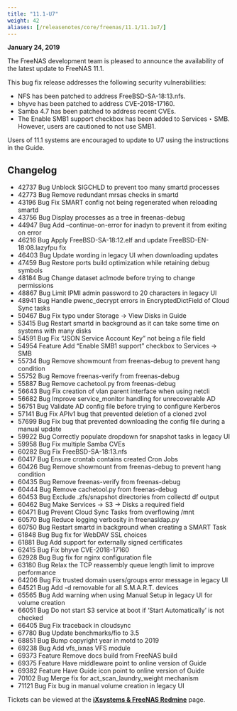 ```yaml
---
title: "11.1-U7"
weight: 42
aliases: [/releasenotes/core/freenas/11.1/11.1u7/]
---
```


**January 24, 2019**

The FreeNAS development team is pleased to announce the availability of the latest update to FreeNAS 11.1.

This bug fix release addresses the following security vulnerabilities:

* NFS has been patched to address FreeBSD-SA-18:13.nfs.
* bhyve has been patched to address CVE-2018-17160.
* Samba 4.7 has been patched to address recent CVEs.
* The Enable SMB1 support checkbox has been added to Services ‣ SMB. However, users are cautioned to not use SMB1.

Users of 11.1 systems are encouraged to update to U7 using the instructions in the Guide.
 
## Changelog

+ 42737	Bug	Unblock SIGCHLD to prevent too many smartd processes
+ 42773	Bug	Remove redundant mrsas checks in smartd
+ 43196	Bug	Fix SMART config not being regenerated when reloading smartd
+ 43756	Bug	Display processes as a tree in freenas-debug
+ 44947	Bug	Add –continue-on-error for inadyn to prevent it from exiting on error
+ 46216	Bug	Apply FreeBSD-SA-18:12.elf and update FreeBSD-EN-18:08.lazyfpu fix
+ 46403	Bug	Update wording in legacy UI when downloading updates
+ 47459	Bug	Restore ports build optimization while retaining debug symbols
+ 48184	Bug	Change dataset aclmode before trying to change permissions
+ 48867	Bug	Limit IPMI admin password to 20 characters in legacy UI
+ 48941	Bug	Handle pwenc_decrypt errors in EncryptedDictField of Cloud Sync tasks
+ 50467	Bug	Fix typo under Storage -> View Disks in Guide
+ 53415	Bug	Restart smartd in background as it can take some time on systems with many disks
+ 54591	Bug	Fix “JSON Service Account Key” not being a file field
+ 54954	Feature	Add “Enable SMB1 support” checkbox to Services -> SMB
+ 55734	Bug	Remove showmount from freenas-debug to prevent hang condition
+ 55752	Bug	Remove freenas-verify from freenas-debug
+ 55887	Bug	Remove cachetool.py from freenas-debug
+ 56643	Bug	Fix creation of vlan parent interface when using netcli
+ 56682	Bug	Improve service_monitor handling for unrecoverable AD
+ 56751	Bug	Validate AD config file before trying to configure Kerberos
+ 57141	Bug	Fix APIv1 bug that prevented deletion of a cloned zvol
+ 57699	Bug	Fix bug that prevented downloading the config file during a manual update
+ 59922	Bug	Correctly populate dropdown for snapshot tasks in legacy UI
+ 59958	Bug	Fix multiple Samba CVEs
+ 60282	Bug	Fix FreeBSD-SA-18:13.nfs
+ 60417	Bug	Ensure crontab contains created Cron Jobs
+ 60426	Bug	Remove showmount from freenas-debug to prevent hang condition
+ 60435	Bug	Remove freenas-verify from freenas-debug
+ 60444	Bug	Remove cachetool.py from freenas-debug
+ 60453	Bug	Exclude .zfs/snapshot directories from collectd df output
+ 60462	Bug	Make Services -> S3 -> Disks a required field
+ 60471	Bug	Prevent Cloud Sync Tasks from overflowing /mnt
+ 60570	Bug	Reduce logging verbosity in freenasldap.py
+ 60750	Bug	Restart smartd in background when creating a SMART Task
+ 61848	Bug	Bug fix for WebDAV SSL choices
+ 61881	Bug	Add support for externally signed certificates
+ 62415	Bug	Fix bhyve CVE-2018-17160
+ 62928	Bug	Bug fix for nginx configuration file
+ 63180	Bug	Relax the TCP reassembly queue length limit to improve performance
+ 64206	Bug	Fix trusted domain users/groups error message in legacy UI
+ 64521	Bug	Add -d removable for all S.M.A.R.T. devices
+ 65565	Bug	Add warning when using Manual Setup in legacy UI for volume creation
+ 66051	Bug	Do not start S3 service at boot if ‘Start Automatically’ is not checked
+ 66405	Bug	Fix traceback in cloudsync
+ 67780	Bug	Update benchmarks/fio to 3.5
+ 68851	Bug	Bump copyright year in motd to 2019
+ 69238	Bug	Add vfs_ixnas VFS module
+ 69373	Feature	Remove docs build from FreeNAS build
+ 69375	Feature	Have middleware point to online version of Guide
+ 69382	Feature	Have Guide icon point to online version of Guide
+ 70102	Bug	Merge fix for act_scan_laundry_weight mechanism
+ 71121	Bug	Fix bug in manual volume creation in legacy UI

Tickets can be viewed at the [**iXsystems & FreeNAS Redmine**](https://redmine.ixsystems.com/issues/) page.
